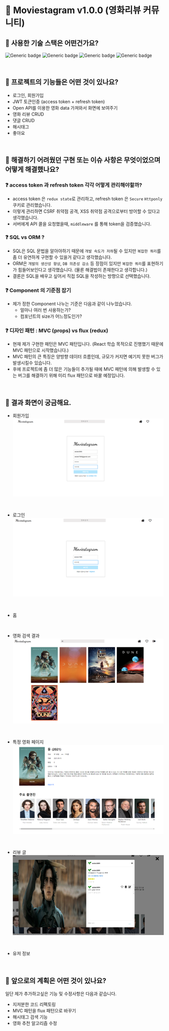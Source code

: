 # 🎥 Moviestagram v1.0.0 (영화리뷰 커뮤니티)

## 🤔 사용한 기술 스택은 어떤건가요?

![Generic badge](https://img.shields.io/badge/ReactJS-v17.0.2-61DAFB?logo=react&style=flat)
![Generic badge](https://img.shields.io/badge/Redux-v4.1.2-%23593d88.svg?logo=redux&style=flat)
![Generic badge](https://img.shields.io/badge/NodeJS-v14.2-6DA55F?logo=nodedotjs&style=flat)
![Generic badge](https://img.shields.io/badge/MySQL-v8.2-%23316192.svg?logo=mysql&style=flat)

<br>

## 🤔 프로젝트의 기능들은 어떤 것이 있나요?

- 로그인, 회원가입
- JWT 토큰인증 (access token + refresh token)
- Open API를 이용한 영화 data 가져와서 화면에 보여주기
- 영화 리뷰 CRUD
- 댓글 CRUD
- 해시태그
- 좋아요

<br>

## 🤔 해결하기 어려웠던 구현 또는 이슈 사항은 무엇이었으며 어떻게 해결했나요?

### ❓ access token 과 refresh token 각각 어떻게 관리해야할까?

- access token 은 `redux state`로 관리하고, refresh token 은 `Secure` `Httponly` 쿠키로 관리했습니다.
- 이렇게 관리하면 CSRF 취약점 공격, XSS 취약점 공격으로부터 방어할 수 있다고 생각했습니다.
- 서버에게 API 콜을 요청했을때, `middleware` 를 통해 token을 검증했습니다.

### ❓ SQL vs ORM ?

- SQL은 SQL 문법을 알아야하기 때문에 `개발 속도가 저하`될 수 있지만 `복잡한 쿼리`를 좀 더 유연하게 구현할 수 있을거 같다고 생각했습니다.
- ORM은 `개발의 생산성 향상`, `DB 의존성 감소` 등 장점이 있지만 `복잡한 쿼리`를 표현하기가 힘들어보인다고 생각했습니다. (물론 해결법이 존재한다고 생각합니다.)
- 결론은 SQL을 배우고 싶어서 직접 SQL을 작성하는 방향으로 선택했습니다.

### ❓ Component 의 기준점 잡기

- 제가 정한 Component 나누는 기준은 다음과 같이 나누었습니다.
  - 얼마나 여러 번 사용하는가?
  - 컴포넌트의 size가 어느정도인가?

### ❓ 디자인 패턴 : MVC (props) vs flux (redux)

- 현재 제가 구현한 패턴은 MVC 패턴입니다. (React 학습 목적으로 진행했기 때문에 MVC 패턴으로 시작했습니다.)
- MVC 패턴의 큰 특징은 양방향 데이터 흐름인데, 규모가 커지면 예기치 못한 버그가 발생시킬수 있습니다.
- 후에 프로젝트에 좀 더 많은 기능들이 추가될 때에 MVC 패턴에 의해 발생할 수 있는 버그를 해결하기 위해 미리 flux 패턴으로 바꿀 예정입니다.

<br>

## 🤔 결과 화면이 궁금해요.

- 회원가입
  ![](./images/signup.PNG)

  <br>

- 로그인
  ![](./images/login.PNG)

  <br>

- 홈

    <br>

- 영화 검색 결과
  ![](./images/movie-list.PNG)

  <br>

- 특정 영화 페이지
  ![](./images/movie-intro.PNG)

  <br>

- 리뷰 글
  ![](./images/review-detail.PNG)

  <br>

- 유저 정보

<br>

## 🤔 앞으로의 계획은 어떤 것이 있나요?

일단 제가 추가하고싶은 기능 및 수정사항은 다음과 같습니다.

- 지저분한 코드 리펙토링
- MVC 패턴을 flux 패턴으로 바꾸기
- 해시태그 검색 기능
- 영화 추천 알고리즘 수정
